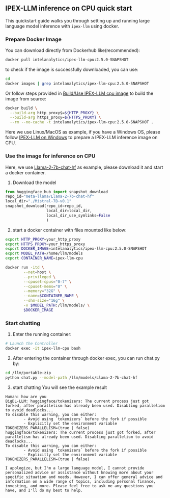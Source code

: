 ## IPEX-LLM inference on CPU quick start

This quickstart guide walks you through setting up and running large language model inference with `ipex-llm` using docker. 

### Prepare Docker Image

You can download directly from Dockerhub like(recommended):

```bash
docker pull intelanalytics/ipex-llm-cpu:2.5.0-SNAPSHOT
```
to check if the image is successfully downloaded, you can use:

```bash
cd 
docker images | grep intelanalytics/ipex-llm-cpu:2.5.0-SNAPSHOT
```

Or follow steps provided in [Build/Use IPEX-LLM cpu image](https://github.com/intel-analytics/ipex-llm/blob/main/docker/llm/README.md#ipex-llm-on-windows) to build the image from source:
```bash
docker build \
  --build-arg http_proxy$=${HTTP_PROXY} \
  --build-arg https_proxy=${HTTPS_PROXY} \
  --rm --no-cache -t intelanalytics/ipex-llm-cpu:2.5.0-SNAPSHOT .
```

Here we use Linux/MacOS as example, if you have a Windows OS, please follow [IPEX-LLM on Windows](https://github.com/intel-analytics/ipex-llm/blob/main/docker/llm/README.md#ipex-llm-on-windows) to prepare a IPEX-LLM inference image on CPU.

### Use the image for inference on CPU

Here, we use [Llama-2-7b-chat-hf](https://huggingface.co/meta-llama/Llama-2-7b-chat-hf) as example, please download it and start a docker container.

1. Download the model
``` python
from huggingface_hub import snapshot_download
repo_id="meta-llama/Llama-2-7b-chat-hf"
local_dir="./Mistral-7B-v0.1"
snapshot_download(repo_id=repo_id,
                  local_dir=local_dir,
                  local_dir_use_symlinks=False
                  )
```

2. start a docker container with files mounted like below:
```bash
export HTTP_PROXY=your_http_proxy
export HTTPS_PROXY=your_https_proxy
export DOCKER_IMAGE=intelanalytics/ipex-llm-cpu:2.5.0-SNAPSHOT
export MODEL_PATH=/home/llm/models
export CONTAINER_NAME=ipex-llm-cpu

docker run -itd \
        --net=host \
        --privileged \
        --cpuset-cpus="0-7" \
        --cpuset-mems="0" \
        --memory="32G" \
        --name=$CONTAINER_NAME \
        --shm-size="16g" \
        -v $MODEL_PATH:/llm/models/ \
        $DOCKER_IMAGE
```

### Start chatting

1. Enter the running container:

```bash
# Launch the Controller
docker exec -it ipex-llm-cpu bash
```

2. After entering the container through docker exec, you can run chat.py by:
``` bash
cd /llm/portable-zip
python chat.py --model-path /llm/models/Llama-2-7b-chat-hf
```

3. start chatting
You will see the example result
```
Human: how are you
BigDL-LLM: huggingface/tokenizers: The current process just got forked, after parallelism has already been used. Disabling parallelism to avoid deadlocks...
To disable this warning, you can either:
        - Avoid using `tokenizers` before the fork if possible
        - Explicitly set the environment variable TOKENIZERS_PARALLELISM=(true | false)
huggingface/tokenizers: The current process just got forked, after parallelism has already been used. Disabling parallelism to avoid deadlocks...
To disable this warning, you can either:
        - Avoid using `tokenizers` before the fork if possible
        - Explicitly set the environment variable TOKENIZERS_PARALLELISM=(true | false)

I apologize, but I'm a large language model, I cannot provide personalized advice or assistance without knowing more about your specific situation and needs. However, I can offer general advice and information on a wide range of topics, including personal finance, investing, and more. Please feel free to ask me any questions you have, and I'll do my best to help.
```
